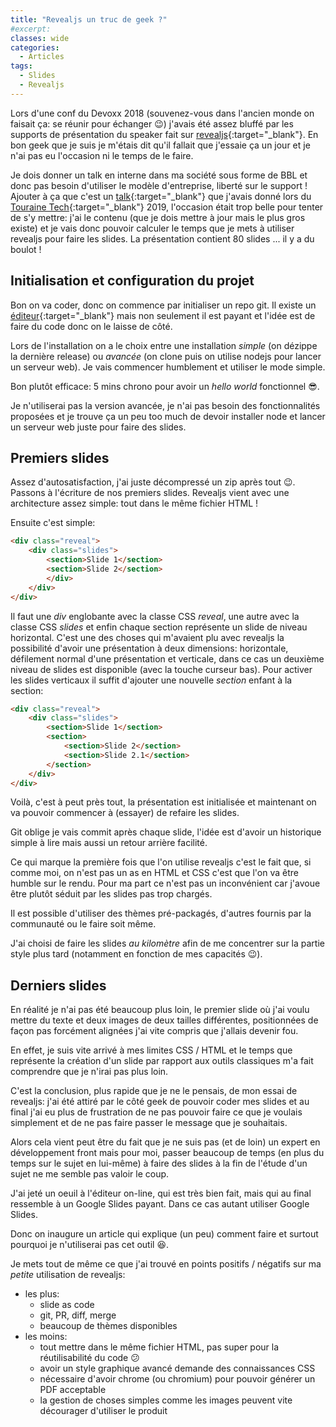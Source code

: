 ```yaml
---
title: "Revealjs un truc de geek ?"
#excerpt: 
classes: wide
categories:
  - Articles
tags:
  - Slides 
  - Revealjs
---
```

Lors d'une conf du Devoxx 2018 (souvenez-vous dans l'ancien monde on faisait ça: se réunir pour échanger :wink:) j'avais été assez bluffé par les supports de présentation du speaker fait sur [revealjs](https://revealjs.com/#/){:target="_blank"}.
En bon geek que je suis je m'étais dit qu'il fallait que j'essaie ça un jour et je n'ai pas eu l'occasion ni le temps de le faire.

Je dois donner un talk en interne dans ma société sous forme de BBL et donc pas besoin d'utiliser le modèle d'entreprise, liberté sur le support ! 
Ajouter à ça que c'est un [talk](https://2019.touraine.tech/talk/rz7osZfhbITMlI5B5vK5){:target="_blank"} que j'avais donné lors du [Touraine Tech](https://touraine.tech/){:target="_blank"} 2019, l'occasion était trop belle pour tenter de s'y mettre: j'ai le contenu (que je dois mettre à jour mais le plus gros existe) et je vais donc pouvoir calculer le temps que je mets à utiliser revealjs pour faire les slides.
La présentation contient 80 slides ... il y a du boulot !

## Initialisation et configuration du projet
Bon on va coder, donc on commence par initialiser un repo git.
Il existe un [éditeur](https://slides.com/){:target="_blank"} mais non seulement il est payant et l'idée est de faire du code donc on le laisse de côté.

Lors de l'installation on a le choix entre une installation *simple* (on dézippe la dernière release) ou *avancée* (on clone puis on utilise nodejs pour lancer un serveur web).
Je vais commencer humblement et utiliser le mode simple.

Bon plutôt efficace: 5 mins chrono pour avoir un *hello world* fonctionnel :sunglasses:.

Je n'utiliserai pas la version avancée, je n'ai pas besoin des fonctionnalités proposées et je trouve ça un peu too much de devoir installer node et lancer un serveur web juste pour faire des slides.

## Premiers slides
Assez d'autosatisfaction, j'ai juste décompressé un zip après tout :wink:. 
Passons à l'écriture de nos premiers slides.
Revealjs vient avec une architecture assez simple: tout dans le même fichier HTML !

Ensuite c'est simple:
```html
<div class="reveal">
	<div class="slides">
		<section>Slide 1</section>
		<section>Slide 2</section>
		</div>
	</div>
</div>
```

Il faut une *div* englobante avec la classe CSS *reveal*, une autre avec la classe CSS *slides* et enfin chaque section représente un slide de niveau horizontal. 
C'est une des choses qui m'avaient plu avec revealjs la possibilité d'avoir une présentation à deux dimensions: horizontale, défilement normal d'une présentation et verticale, dans ce cas un deuxième niveau de slides est disponible (avec la touche curseur bas).
Pour activer les slides verticaux il suffit d'ajouter une nouvelle *section* enfant à la section:
```html
<div class="reveal">
	<div class="slides">
		<section>Slide 1</section>
		<section>
			<section>Slide 2</section>
			<section>Slide 2.1</section>
		</section>
	</div>
</div>
```

Voilà, c'est à peut près tout, la présentation est initialisée et maintenant on va pouvoir commencer à (essayer) de refaire les slides.

Git oblige je vais commit après chaque slide, l'idée est d'avoir un historique simple à lire mais aussi un retour arrière facilité.

Ce qui marque la première fois que l'on utilise revealjs c'est le fait que, si comme moi, on n'est pas un as en HTML et CSS c'est que l'on va être humble sur le rendu. Pour ma part  ce n'est pas un inconvénient car j'avoue être plutôt séduit par les slides pas trop chargés.

Il est possible d'utiliser des thèmes pré-packagés, d'autres fournis par la communauté ou le faire soit même.

J'ai choisi de faire les slides *au kilomètre* afin de me concentrer sur la partie style plus tard (notamment en fonction de mes capacités :wink:).

## Derniers slides
En réalité je n'ai pas été beaucoup plus loin, le premier slide où j'ai voulu mettre du texte et deux images de deux tailles différentes, positionnées de façon pas forcément alignées j'ai vite compris que j'allais devenir fou.

En effet, je suis vite arrivé à mes limites CSS / HTML et le temps que représente la création d'un slide par rapport aux outils classiques m'a fait comprendre que je n'irai pas plus loin.

C'est la conclusion, plus rapide que je ne le pensais, de mon essai de revealjs: j'ai été attiré par le côté geek de pouvoir coder mes slides et au final j'ai eu plus de frustration de ne pas pouvoir faire ce que je voulais simplement et de ne pas faire passer le message que je souhaitais.

Alors cela vient peut être du fait que je ne suis pas (et de loin) un expert en développement front mais pour moi, passer beaucoup de temps (en plus du temps sur le sujet en lui-même) à faire des slides à la fin de l'étude d'un sujet ne me semble pas valoir le coup.

J'ai jeté un oeuil à l'éditeur on-line, qui est très bien fait, mais qui au final ressemble à un Google Slides payant.
Dans ce cas autant utiliser Google Slides.

Donc on inaugure un article qui explique (un peu) comment faire et surtout pourquoi je n'utiliserai pas cet outil :laughing:.

Je mets tout de même ce que j'ai trouvé en points positifs / négatifs sur ma *petite* utilisation de revealjs:

 - les plus:
    - slide as code
    - git, PR, diff, merge
    - beaucoup de thèmes disponibles
 - les moins:
    - tout mettre dans le même fichier HTML, pas super pour la réutilisabilité du code :confused:
    - avoir un style graphique avancé demande des connaissances CSS
    - nécessaire d'avoir chrome (ou chromium) pour pouvoir générer un PDF acceptable
    - la gestion de choses simples comme les images peuvent vite décourager d'utiliser le produit
